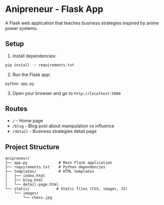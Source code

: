 # Anipreneur - Flask App

A Flask web application that teaches business strategies inspired by anime power systems.

## Setup

1. Install dependencies:
```bash
pip install -r requirements.txt
```

2. Run the Flask app:
```bash
python app.py
```

3. Open your browser and go to `http://localhost:5000`

## Routes

- `/` - Home page
- `/blog` - Blog post about manipulation vs influence
- `/detail` - Business strategies detail page

## Project Structure

```
anipreneur/
├── app.py              # Main Flask application
├── requirements.txt    # Python dependencies
├── templates/          # HTML templates
│   ├── index.html
│   ├── blog.html
│   └── detail-page.html
└── static/            # Static files (CSS, images, JS)
    └── images/
        └── chess.jpg
```

